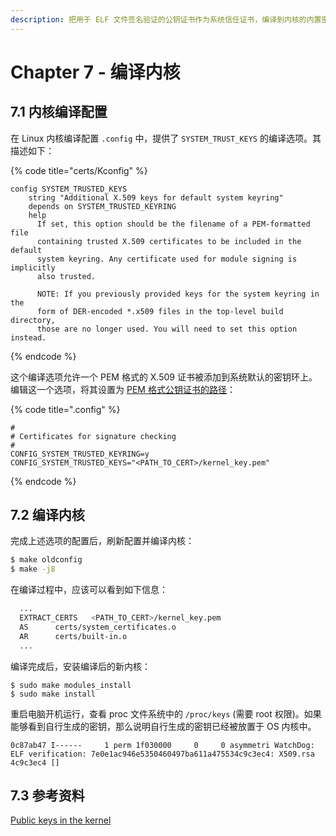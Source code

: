 ```yaml
---
description: 把用于 ELF 文件签名验证的公钥证书作为系统信任证书，编译到内核的内置密钥环中。
---
```


# Chapter 7 - 编译内核

## 7.1 内核编译配置

在 Linux 内核编译配置 `.config` 中，提供了 `SYSTEM_TRUST_KEYS` 的编译选项。其描述如下：

{% code title="certs/Kconfig" %}
```text
config SYSTEM_TRUSTED_KEYS
	string "Additional X.509 keys for default system keyring"
	depends on SYSTEM_TRUSTED_KEYRING
	help
	  If set, this option should be the filename of a PEM-formatted file
	  containing trusted X.509 certificates to be included in the default
	  system keyring. Any certificate used for module signing is implicitly
	  also trusted.

	  NOTE: If you previously provided keys for the system keyring in the
	  form of DER-encoded *.x509 files in the top-level build directory,
	  those are no longer used. You will need to set this option instead.
```
{% endcode %}

这个编译选项允许一个 PEM 格式的 X.509 证书被添加到系统默认的密钥环上。编辑这一个选项，将其设置为 [PEM 格式公钥证书的路径](chapter-6-key-generation.md#62-mi-yao-sheng-cheng)：

{% code title=".config" %}
```text
#
# Certificates for signature checking
#
CONFIG_SYSTEM_TRUSTED_KEYRING=y
CONFIG_SYSTEM_TRUSTED_KEYS="<PATH_TO_CERT>/kernel_key.pem"
```
{% endcode %}

## 7.2 编译内核

完成上述选项的配置后，刷新配置并编译内核：

```bash
$ make oldconfig
$ make -j8
```

在编译过程中，应该可以看到如下信息：

```bash
  ...
  EXTRACT_CERTS   <PATH_TO_CERT>/kernel_key.pem
  AS      certs/system_certificates.o
  AR      certs/built-in.o
  ...
```

编译完成后，安装编译后的新内核：

```text
$ sudo make modules_install
$ sudo make install
```

重启电脑开机运行，查看 proc 文件系统中的 `/proc/keys` \(需要 root 权限\)。如果能够看到自行生成的密钥，那么说明自行生成的密钥已经被放置于 OS 内核中。

```text
0c87ab47 I------     1 perm 1f030000     0     0 asymmetri WatchDog: ELF verification: 7e0e1ac946e5350460497ba611a475534c9c3ec4: X509.rsa 4c9c3ec4 []
```

## 7.3 参考资料

[Public keys in the kernel](https://www.kernel.org/doc/html/v4.15/admin-guide/module-signing.html#public-keys-in-the-kernel)

